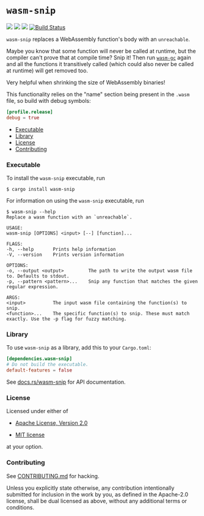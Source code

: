 # `wasm-snip`

[![](https://docs.rs/wasm-snip/badge.svg)](https://docs.rs/wasm-snip/) [![](https://img.shields.io/crates/v/wasm-snip.svg)](https://crates.io/crates/wasm-snip) [![](https://img.shields.io/crates/d/wasm-snip.png)](https://crates.io/crates/wasm-snip) [![Build Status](https://travis-ci.org/fitzgen/wasm-snip.png?branch=master)](https://travis-ci.org/fitzgen/wasm-snip)

`wasm-snip` replaces a WebAssembly function's body with an `unreachable`.

Maybe you know that some function will never be called at runtime, but the
compiler can't prove that at compile time? Snip it! Then run
[`wasm-gc`][wasm-gc] again and all the functions it transitively called (which
could also never be called at runtime) will get removed too.

[wasm-gc]: https://github.com/alexcrichton/wasm-gc

Very helpful when shrinking the size of WebAssembly binaries!

This functionality relies on the "name" section being present in the `.wasm`
file, so build with debug symbols:

```toml
[profile.release]
debug = true
```

* [Executable](#executable)
* [Library](#library)
* [License](#license)
* [Contributing](#contributing)

### Executable

To install the `wasm-snip` executable, run

```
$ cargo install wasm-snip
```

For information on using the `wasm-snip` executable, run

```
$ wasm-snip --help
Replace a wasm function with an `unreachable`.

USAGE:
wasm-snip [OPTIONS] <input> [--] [function]...

FLAGS:
-h, --help       Prints help information
-V, --version    Prints version information

OPTIONS:
-o, --output <output>         The path to write the output wasm file to. Defaults to stdout.
-p, --pattern <pattern>...    Snip any function that matches the given regular expression.

ARGS:
<input>          The input wasm file containing the function(s) to snip.
<function>...    The specific function(s) to snip. These must match exactly. Use the -p flag for fuzzy matching.
```

### Library

To use `wasm-snip` as a library, add this to your `Cargo.toml`:

```toml
[dependencies.wasm-snip]
# Do not build the executable.
default-features = false
```

See [docs.rs/wasm-snip][docs] for API documentation.

[docs]: https://docs.rs/wasm-snip

### License

Licensed under either of

 * [Apache License, Version 2.0](http://www.apache.org/licenses/LICENSE-2.0)

 * [MIT license](http://opensource.org/licenses/MIT)

at your option.

### Contributing

See
[CONTRIBUTING.md](https://github.com/fitzgen/wasm-snip/blob/master/CONTRIBUTING.md)
for hacking.

Unless you explicitly state otherwise, any contribution intentionally submitted
for inclusion in the work by you, as defined in the Apache-2.0 license, shall be
dual licensed as above, without any additional terms or conditions.

